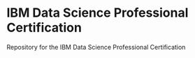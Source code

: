 # IBM Data Science Professional Certification
Repository for the IBM Data Science Professional Certification

